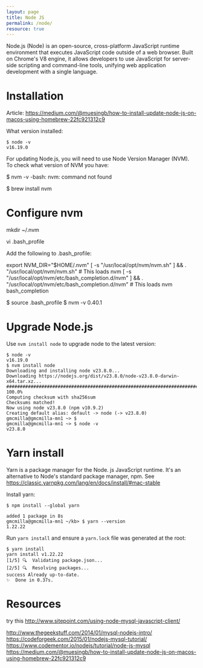 ```yaml
---
layout: page
title: Node JS
permalink: /node/
resource: true
---
```

Node.js (Node) is an open-source, cross-platform JavaScript runtime environment that executes JavaScript code outside of a web browser. Built on Chrome's V8 engine, it allows developers to use JavaScript for server-side scripting and command-line tools, unifying web application development with a single language.


# Installation

Article: https://medium.com/@muesingb/how-to-install-update-node-js-on-macos-using-homebrew-22fc921312c9

What version installed:

```
$ node -v
v16.19.0
```

For updating Node.js, you will need to use Node Version Manager (NVM). To check what version of NVM you have:

$ nvm -v
-bash: nvm: command not found

$ brew install nvm

# Configure nvm

mkdir ~/.nvm

vi .bash_profile

Add the following to .bash_profile:

  export NVM_DIR="$HOME/.nvm"
  [ -s "/usr/local/opt/nvm/nvm.sh" ] && \. "/usr/local/opt/nvm/nvm.sh"  # This loads nvm
  [ -s "/usr/local/opt/nvm/etc/bash_completion.d/nvm" ] && \. "/usr/local/opt/nvm/etc/bash_completion.d/nvm"  # This loads nvm bash_completion

$ source .bash_profile 
$ nvm -v
0.40.1

# Upgrade Node.js

Use `nvm install node` to upgrade node to the latest version:

```
$ node -v
v16.19.0
$ nvm install node
Downloading and installing node v23.8.0...
Downloading https://nodejs.org/dist/v23.8.0/node-v23.8.0-darwin-x64.tar.xz...
##################################################################################################################################################### 100.0%
Computing checksum with sha256sum
Checksums matched!
Now using node v23.8.0 (npm v10.9.2)
Creating default alias: default -> node (-> v23.8.0)
gmcmilla@gmcmilla-mn1 ~> $ 
gmcmilla@gmcmilla-mn1 ~> $ node -v
v23.8.0
```

# Yarn install

Yarn is a package manager for the Node. js JavaScript runtime. It's an alternative to Node's standard package manager, npm. See https://classic.yarnpkg.com/lang/en/docs/install/#mac-stable

Install yarn:

```
$ npm install --global yarn

added 1 package in 8s
gmcmilla@gmcmilla-mn1 ~/kb> $ yarn --version
1.22.22
```

Run `yarn install` and ensure a `yarn.lock` file was generated at the root:

```
$ yarn install
yarn install v1.22.22
[1/5] 🔍  Validating package.json...
[2/5] 🔍  Resolving packages...
success Already up-to-date.
✨  Done in 0.37s.
```


# Resources

try this http://www.sitepoint.com/using-node-mysql-javascript-client/


http://www.thegeekstuff.com/2014/01/mysql-nodejs-intro/
https://codeforgeek.com/2015/01/nodejs-mysql-tutorial/
https://www.codementor.io/nodejs/tutorial/node-js-mysql
https://medium.com/@muesingb/how-to-install-update-node-js-on-macos-using-homebrew-22fc921312c9
